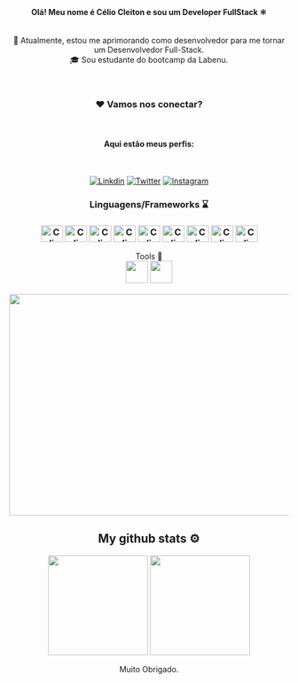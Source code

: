 <header>
     <div align="center"
  <p>
  <b>Olá! Meu nome é Célio Cleiton e sou um Developer FullStack ⚛
    <br>
   </b>
  <br>
  <br>  
  🔬 Atualmente, estou me aprimorando como desenvolvedor para me tornar um Desenvolvedor Full-Stack.
  <br>
  🎓 Sou estudante do bootcamp da Labenu.
  <br>
   </p>
      <div/> 
</header>
<div align="center">
<h3>❤️ Vamos nos conectar?</h3>
<br>
<h4>Aqui estão meus perfis:</h4>
<br>

[![Linkdin](https://img.shields.io/badge/LinkedIn-0077B5?style=for-the-badge&logo=linkedin&logoColor=white)](https://www.linkedin.com/in/c%C3%A9lio-cleiton/)
[![Twitter](https://img.shields.io/badge/Twitter-1DA1F2?style=for-the-badge&logo=twitter&logoColor=white)](https://twitter.com/srheizenberg)
[![Instagram](https://img.shields.io/badge/Instagram-E4405F?style=for-the-badge&logo=instagram&logoColor=white)](https://www.instagram.com/celio_cleiton/)
     
</div>
<div align="center">
<h3> Linguagens/Frameworks ⌛ <h3>

<img align="center" alt="Celio-html" height="30" width="40" src="https://cdn.jsdelivr.net/gh/devicons/devicon/icons/html5/html5-original.svg"/>
<img align="center" alt="Celio-css" height="30" width="40" src="https://cdn.jsdelivr.net/gh/devicons/devicon/icons/css3/css3-original.svg"/>
<img align="center" alt="Celio-js" height="30" width="40" src="https://cdn.jsdelivr.net/gh/devicons/devicon/icons/javascript/javascript-original.svg"/>
<img align="center" alt="Celio-react-js" height="30" width="40" src="https://cdn.jsdelivr.net/gh/devicons/devicon/icons/react/react-original-wordmark.svg"/>
<img align="center" alt="Celio-python" height="30" width="40" src="https://cdn.jsdelivr.net/gh/devicons/devicon/icons/python/python-original-wordmark.svg"/>
<img align="center" alt="Celio-bootstrap" height="30" width="40" src="https://cdn.jsdelivr.net/gh/devicons/devicon/icons/bootstrap/bootstrap-original-wordmark.svg"/>
<img align="center" alt="Celio-node" height="30" width="40" src="https://cdn.jsdelivr.net/gh/devicons/devicon/icons/nodejs/nodejs-original-wordmark.svg"/>
<img align="center" alt="Celio-git" height="30" width="40" src="https://cdn.jsdelivr.net/gh/devicons/devicon/icons/git/git-original.svg"/>
<img align="center" alt="Celio-github" height="30" width="40" src="https://cdn.jsdelivr.net/gh/devicons/devicon/icons/github/github-original-wordmark.svg"/>
 
</div>
<div align="center"
<h3> Tools 🔧 </h3> 
<br>
<img src="https://cdn.jsdelivr.net/gh/devicons/devicon/icons/visualstudio/visualstudio-plain.svg" width="40" height="40" />
<img src="https://cdn.jsdelivr.net/gh/devicons/devicon/icons/windows8/windows8-original.svg" width="40" height="40" />
</div> 
<br>

<div align="center">
<img src ="https://media.tenor.com/bCfpwMjfAi0AAAAC/cat-typing.gif" width="700" height="400"/>
</div>   

<footer>
<div align="center">
<h2>My github stats ⚙</h2>
<div>
  <img height="180em" src="https://github-readme-stats.vercel.app/api?username=celio-cleiton&show_icons=true&theme=tokyonight"/>
  <img height="180em" src="https://github-readme-stats.vercel.app/api/top-langs/?username=celio-cleiton&layout=compact&theme=tokyonight"/>
  <p>Muito Obrigado.</p>
</div>
    </footer>
